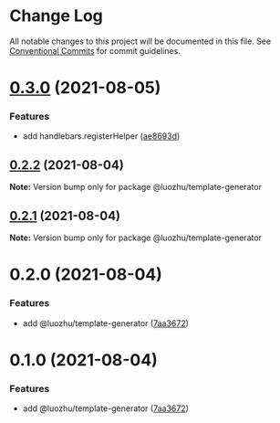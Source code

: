 # Change Log

All notable changes to this project will be documented in this file.
See [Conventional Commits](https://conventionalcommits.org) for commit guidelines.

# [0.3.0](https://github.com/youngjuning/luozhu/compare/@luozhu/template-generator@0.2.2...@luozhu/template-generator@0.3.0) (2021-08-05)

### Features

- add handlebars.registerHelper ([ae8693d](https://github.com/youngjuning/luozhu/commit/ae8693d17cadf87aa1002ef728a69971af217b84))

## [0.2.2](https://github.com/youngjuning/luozhu/compare/@luozhu/template-generator@0.2.1...@luozhu/template-generator@0.2.2) (2021-08-04)

**Note:** Version bump only for package @luozhu/template-generator

## [0.2.1](https://github.com/youngjuning/luozhu/compare/@luozhu/template-generator@0.2.0...@luozhu/template-generator@0.2.1) (2021-08-04)

**Note:** Version bump only for package @luozhu/template-generator

# 0.2.0 (2021-08-04)

### Features

- add @luozhu/template-generator ([7aa3672](https://github.com/youngjuning/luozhu/commit/7aa3672da4928455ddf5ba768ec562cdff4cef10))

# 0.1.0 (2021-08-04)

### Features

- add @luozhu/template-generator ([7aa3672](https://github.com/youngjuning/luozhu/commit/7aa3672da4928455ddf5ba768ec562cdff4cef10))
